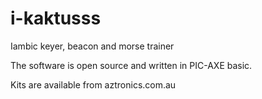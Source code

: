 i-kaktusss
==========

Iambic keyer, beacon and morse trainer

The software is open source and written in PIC-AXE basic.

Kits are available from aztronics.com.au

